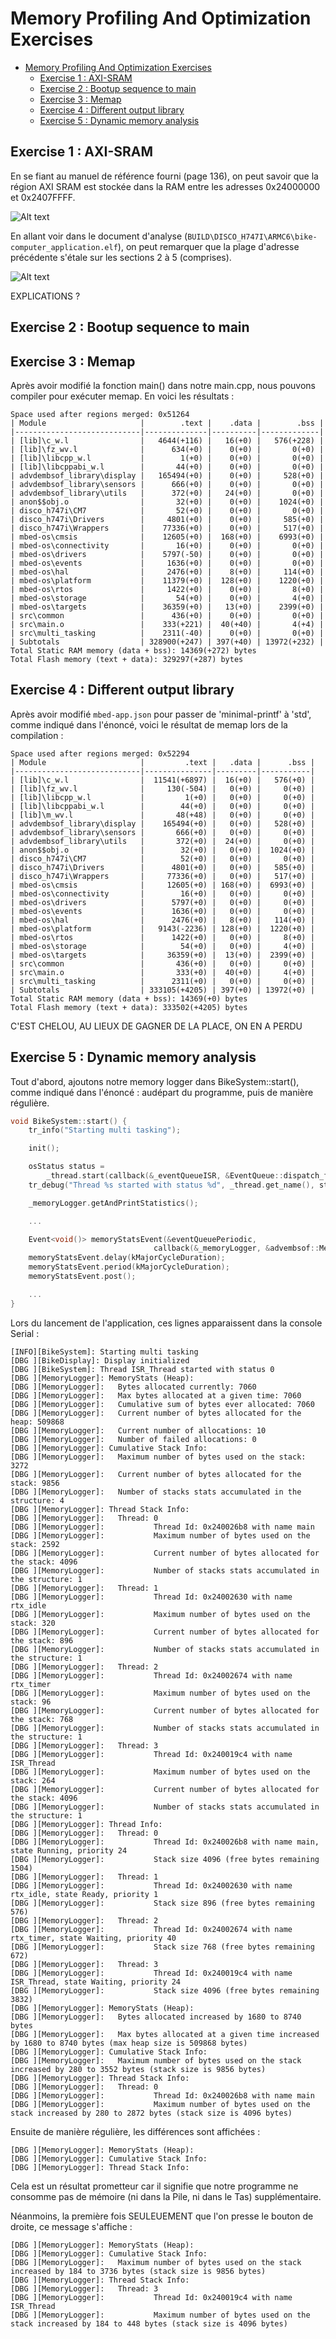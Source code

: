 # Memory Profiling And Optimization Exercises

- [Memory Profiling And Optimization Exercises](#memory-profiling-and-optimization-exercises)
  - [Exercise 1 : AXI-SRAM](#exercise-1--axi-sram)
  - [Exercise 2 : Bootup sequence to main](#exercise-2--bootup-sequence-to-main)
  - [Exercise 3 : Memap](#exercise-3--memap)
  - [Exercise 4 : Different output library](#exercise-4--different-output-library)
  - [Exercise 5 : Dynamic memory analysis](#exercise-5--dynamic-memory-analysis)

## Exercise 1 : AXI-SRAM

En se fiant au manuel de référence fourni (page 136), on peut savoir que la région AXI SRAM est stockée dans la RAM entre les adresses 0x24000000 et 0x2407FFFF.

![Alt text](AXISRAM.png)

En allant voir dans le document d'analyse (`BUILD\DISCO_H747I\ARMC6\bike-computer_application.elf`), on peut remarquer que la plage d'adresse précédente s'étale sur les sections 2 à 5 (comprises).

![Alt text](AXISRAM2.png)

EXPLICATIONS ?

## Exercise 2 : Bootup sequence to main

## Exercise 3 : Memap

Après avoir modifié la fonction main() dans notre main.cpp, nous pouvons compiler pour exécuter memap. En voici les résultats :

```
Space used after regions merged: 0x51264
| Module                     |        .text |    .data |        .bss |
|----------------------------|--------------|----------|-------------|
| [lib]\c_w.l                |   4644(+116) |   16(+0) |   576(+228) |
| [lib]\fz_wv.l              |      634(+0) |    0(+0) |       0(+0) |
| [lib]\libcpp_w.l           |        1(+0) |    0(+0) |       0(+0) |
| [lib]\libcppabi_w.l        |       44(+0) |    0(+0) |       0(+0) |
| advdembsof_library\display |   165494(+0) |    0(+0) |     528(+0) |
| advdembsof_library\sensors |      666(+0) |    0(+0) |       0(+0) |
| advdembsof_library\utils   |      372(+0) |   24(+0) |       0(+0) |
| anon$$obj.o                |       32(+0) |    0(+0) |    1024(+0) |
| disco_h747i\CM7            |       52(+0) |    0(+0) |       0(+0) |
| disco_h747i\Drivers        |     4801(+0) |    0(+0) |     585(+0) |
| disco_h747i\Wrappers       |    77336(+0) |    0(+0) |     517(+0) |
| mbed-os\cmsis              |    12605(+0) |  168(+0) |    6993(+0) |
| mbed-os\connectivity       |       16(+0) |    0(+0) |       0(+0) |
| mbed-os\drivers            |    5797(-50) |    0(+0) |       0(+0) |
| mbed-os\events             |     1636(+0) |    0(+0) |       0(+0) |
| mbed-os\hal                |     2476(+0) |    8(+0) |     114(+0) |
| mbed-os\platform           |    11379(+0) |  128(+0) |    1220(+0) |
| mbed-os\rtos               |     1422(+0) |    0(+0) |       8(+0) |
| mbed-os\storage            |       54(+0) |    0(+0) |       4(+0) |
| mbed-os\targets            |    36359(+0) |   13(+0) |    2399(+0) |
| src\common                 |      436(+0) |    0(+0) |       0(+0) |
| src\main.o                 |    333(+221) |  40(+40) |       4(+4) |
| src\multi_tasking          |    2311(-40) |    0(+0) |       0(+0) |
| Subtotals                  | 328900(+247) | 397(+40) | 13972(+232) |
Total Static RAM memory (data + bss): 14369(+272) bytes
Total Flash memory (text + data): 329297(+287) bytes
```

## Exercise 4 : Different output library

Après avoir modifié `mbed-app.json` pour passer de 'minimal-printf' à 'std', comme indiqué dans l'énoncé, voici le résultat de memap lors de la compilation :

```
Space used after regions merged: 0x52294
| Module                     |         .text |   .data |      .bss |
|----------------------------|---------------|---------|-----------|
| [lib]\c_w.l                |  11541(+6897) |  16(+0) |   576(+0) |
| [lib]\fz_wv.l              |     130(-504) |   0(+0) |     0(+0) |
| [lib]\libcpp_w.l           |         1(+0) |   0(+0) |     0(+0) |
| [lib]\libcppabi_w.l        |        44(+0) |   0(+0) |     0(+0) |
| [lib]\m_wv.l               |       48(+48) |   0(+0) |     0(+0) |
| advdembsof_library\display |    165494(+0) |   0(+0) |   528(+0) |
| advdembsof_library\sensors |       666(+0) |   0(+0) |     0(+0) |
| advdembsof_library\utils   |       372(+0) |  24(+0) |     0(+0) |
| anon$$obj.o                |        32(+0) |   0(+0) |  1024(+0) |
| disco_h747i\CM7            |        52(+0) |   0(+0) |     0(+0) |
| disco_h747i\Drivers        |      4801(+0) |   0(+0) |   585(+0) |
| disco_h747i\Wrappers       |     77336(+0) |   0(+0) |   517(+0) |
| mbed-os\cmsis              |     12605(+0) | 168(+0) |  6993(+0) |
| mbed-os\connectivity       |        16(+0) |   0(+0) |     0(+0) |
| mbed-os\drivers            |      5797(+0) |   0(+0) |     0(+0) |
| mbed-os\events             |      1636(+0) |   0(+0) |     0(+0) |
| mbed-os\hal                |      2476(+0) |   8(+0) |   114(+0) |
| mbed-os\platform           |   9143(-2236) | 128(+0) |  1220(+0) |
| mbed-os\rtos               |      1422(+0) |   0(+0) |     8(+0) |
| mbed-os\storage            |        54(+0) |   0(+0) |     4(+0) |
| mbed-os\targets            |     36359(+0) |  13(+0) |  2399(+0) |
| src\common                 |       436(+0) |   0(+0) |     0(+0) |
| src\main.o                 |       333(+0) |  40(+0) |     4(+0) |
| src\multi_tasking          |      2311(+0) |   0(+0) |     0(+0) |
| Subtotals                  | 333105(+4205) | 397(+0) | 13972(+0) |
Total Static RAM memory (data + bss): 14369(+0) bytes
Total Flash memory (text + data): 333502(+4205) bytes
```

C'EST CHELOU, AU LIEUX DE GAGNER DE LA PLACE, ON EN A PERDU


## Exercise 5 : Dynamic memory analysis

Tout d'abord, ajoutons notre memory logger dans BikeSystem::start(), comme indiqué dans l'énoncé : audépart du programme, puis de manière régulière.

```cpp
void BikeSystem::start() {
    tr_info("Starting multi tasking");

    init();

    osStatus status =
        _thread.start(callback(&_eventQueueISR, &EventQueue::dispatch_forever));
    tr_debug("Thread %s started with status %d", _thread.get_name(), status);

    _memoryLogger.getAndPrintStatistics();

    ...

    Event<void()> memoryStatsEvent(&eventQueuePeriodic,
                                callback(&_memoryLogger, &advembsof::MemoryLogger::printDiffs));
    memoryStatsEvent.delay(kMajorCycleDuration);
    memoryStatsEvent.period(kMajorCycleDuration);
    memoryStatsEvent.post();

    ...
}
```

Lors du lancement de l'application, ces lignes apparaissent dans la console Serial :

```
[INFO][BikeSystem]: Starting multi tasking
[DBG ][BikeDisplay]: Display initialized
[DBG ][BikeSystem]: Thread ISR_Thread started with status 0
[DBG ][MemoryLogger]: MemoryStats (Heap):
[DBG ][MemoryLogger]:   Bytes allocated currently: 7060
[DBG ][MemoryLogger]:   Max bytes allocated at a given time: 7060
[DBG ][MemoryLogger]:   Cumulative sum of bytes ever allocated: 7060
[DBG ][MemoryLogger]:   Current number of bytes allocated for the heap: 509868
[DBG ][MemoryLogger]:   Current number of allocations: 10
[DBG ][MemoryLogger]:   Number of failed allocations: 0
[DBG ][MemoryLogger]: Cumulative Stack Info:
[DBG ][MemoryLogger]:   Maximum number of bytes used on the stack: 3272
[DBG ][MemoryLogger]:   Current number of bytes allocated for the stack: 9856
[DBG ][MemoryLogger]:   Number of stacks stats accumulated in the structure: 4
[DBG ][MemoryLogger]: Thread Stack Info:
[DBG ][MemoryLogger]:   Thread: 0
[DBG ][MemoryLogger]:           Thread Id: 0x240026b8 with name main
[DBG ][MemoryLogger]:           Maximum number of bytes used on the stack: 2592
[DBG ][MemoryLogger]:           Current number of bytes allocated for the stack: 4096
[DBG ][MemoryLogger]:           Number of stacks stats accumulated in the structure: 1
[DBG ][MemoryLogger]:   Thread: 1
[DBG ][MemoryLogger]:           Thread Id: 0x24002630 with name rtx_idle
[DBG ][MemoryLogger]:           Maximum number of bytes used on the stack: 320
[DBG ][MemoryLogger]:           Current number of bytes allocated for the stack: 896
[DBG ][MemoryLogger]:           Number of stacks stats accumulated in the structure: 1
[DBG ][MemoryLogger]:   Thread: 2
[DBG ][MemoryLogger]:           Thread Id: 0x24002674 with name rtx_timer
[DBG ][MemoryLogger]:           Maximum number of bytes used on the stack: 96
[DBG ][MemoryLogger]:           Current number of bytes allocated for the stack: 768
[DBG ][MemoryLogger]:           Number of stacks stats accumulated in the structure: 1
[DBG ][MemoryLogger]:   Thread: 3
[DBG ][MemoryLogger]:           Thread Id: 0x240019c4 with name ISR_Thread
[DBG ][MemoryLogger]:           Maximum number of bytes used on the stack: 264
[DBG ][MemoryLogger]:           Current number of bytes allocated for the stack: 4096
[DBG ][MemoryLogger]:           Number of stacks stats accumulated in the structure: 1
[DBG ][MemoryLogger]: Thread Info:
[DBG ][MemoryLogger]:   Thread: 0
[DBG ][MemoryLogger]:           Thread Id: 0x240026b8 with name main, state Running, priority 24
[DBG ][MemoryLogger]:           Stack size 4096 (free bytes remaining 1504)
[DBG ][MemoryLogger]:   Thread: 1
[DBG ][MemoryLogger]:           Thread Id: 0x24002630 with name rtx_idle, state Ready, priority 1
[DBG ][MemoryLogger]:           Stack size 896 (free bytes remaining 576)
[DBG ][MemoryLogger]:   Thread: 2
[DBG ][MemoryLogger]:           Thread Id: 0x24002674 with name rtx_timer, state Waiting, priority 40
[DBG ][MemoryLogger]:           Stack size 768 (free bytes remaining 672)
[DBG ][MemoryLogger]:   Thread: 3
[DBG ][MemoryLogger]:           Thread Id: 0x240019c4 with name ISR_Thread, state Waiting, priority 24
[DBG ][MemoryLogger]:           Stack size 4096 (free bytes remaining 3832)
[DBG ][MemoryLogger]: MemoryStats (Heap):
[DBG ][MemoryLogger]:   Bytes allocated increased by 1680 to 8740 bytes
[DBG ][MemoryLogger]:   Max bytes allocated at a given time increased by 1680 to 8740 bytes (max heap size is 509868 bytes)
[DBG ][MemoryLogger]: Cumulative Stack Info:
[DBG ][MemoryLogger]:   Maximum number of bytes used on the stack increased by 280 to 3552 bytes (stack size is 9856 bytes)
[DBG ][MemoryLogger]: Thread Stack Info:
[DBG ][MemoryLogger]:   Thread: 0
[DBG ][MemoryLogger]:           Thread Id: 0x240026b8 with name main
[DBG ][MemoryLogger]:           Maximum number of bytes used on the stack increased by 280 to 2872 bytes (stack size is 4096 bytes)
```

Ensuite de manière régulière, les différences sont affichées :

```
[DBG ][MemoryLogger]: MemoryStats (Heap):
[DBG ][MemoryLogger]: Cumulative Stack Info:
[DBG ][MemoryLogger]: Thread Stack Info:
```
Cela est un résultat prometteur car il signifie que notre programme ne consomme pas de mémoire (ni dans la Pile, ni dans le Tas) supplémentaire.

Néanmoins, la première fois SEULEUEMENT que l'on presse le bouton de droite, ce message s'affiche :

```
[DBG ][MemoryLogger]: MemoryStats (Heap):
[DBG ][MemoryLogger]: Cumulative Stack Info:
[DBG ][MemoryLogger]:   Maximum number of bytes used on the stack increased by 184 to 3736 bytes (stack size is 9856 bytes)
[DBG ][MemoryLogger]: Thread Stack Info:
[DBG ][MemoryLogger]:   Thread: 3
[DBG ][MemoryLogger]:           Thread Id: 0x240019c4 with name ISR_Thread
[DBG ][MemoryLogger]:           Maximum number of bytes used on the stack increased by 184 to 448 bytes (stack size is 4096 bytes)
```
